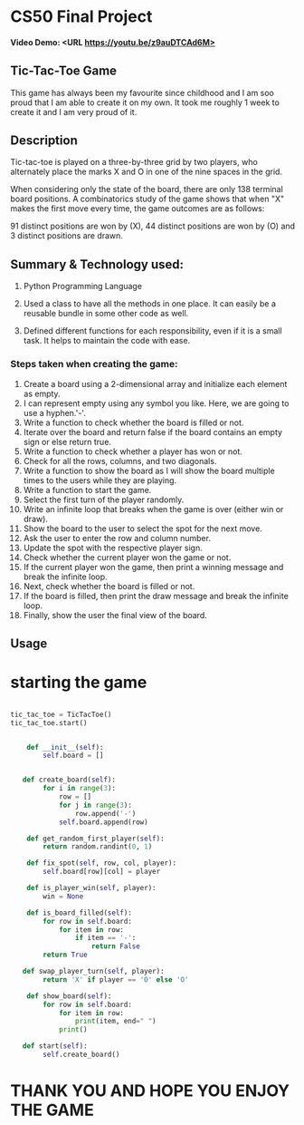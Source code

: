 # CS50 Final Project
#### Video Demo:  <URL https://youtu.be/z9auDTCAd6M>

## Tic-Tac-Toe Game


This game has always been my favourite since childhood and I am soo proud that I am able to create it on my own. It took me roughly 1 week to create it and I am very proud of it.

## Description

Tic-tac-toe is played on a three-by-three grid by two players, who alternately place the marks X and O in one of the nine spaces in the grid.

When considering only the state of the board, there are only 138 terminal board positions. A combinatorics study of the game shows that when "X" makes the first move every time, the game outcomes are as follows:

91 distinct positions are won by (X),
44 distinct positions are won by (O) and
3 distinct positions are drawn.

## Summary & Technology used:

1. Python Programming Language

2. Used a class to have all the methods in one place. It can easily be a reusable bundle in some other code as well.

3. Defined different functions for each responsibility, even if it is a small task. It helps to maintain the code with ease.


### Steps taken when creating the game:

1. Create a board using a 2-dimensional array and initialize each element as empty.
2. I can represent empty using any symbol you like. Here, we are going to use a hyphen.'-'.
3. Write a function to check whether the board is filled or not.
4. Iterate over the board and return false if the board contains an empty sign or else return true.
5. Write a function to check whether a player has won or not.
7. Check for all the rows, columns, and two diagonals.
8. Write a function to show the board as I will show the board multiple times to the users while they are playing.
9. Write a function to start the game.
10. Select the first turn of the player randomly.
11. Write an infinite loop that breaks when the game is over (either win or draw).
12. Show the board to the user to select the spot for the next move.
13. Ask the user to enter the row and column number.
14. Update the spot with the respective player sign.
15. Check whether the current player won the game or not.
16. If the current player won the game, then print a winning message and break the infinite loop.
17. Next, check whether the board is filled or not.
18. If the board is filled, then print the draw message and break the infinite loop.
19. Finally, show the user the final view of the board.



## Usage

# starting the game


```python

tic_tac_toe = TicTacToe()
tic_tac_toe.start()


    def __init__(self):
        self.board = []


   def create_board(self):
        for i in range(3):
            row = []
            for j in range(3):
                row.append('-')
            self.board.append(row)

    def get_random_first_player(self):
        return random.randint(0, 1)

    def fix_spot(self, row, col, player):
        self.board[row][col] = player

    def is_player_win(self, player):
        win = None

    def is_board_filled(self):
        for row in self.board:
            for item in row:
                if item == '-':
                    return False
        return True

   def swap_player_turn(self, player):
        return 'X' if player == 'O' else 'O'

    def show_board(self):
        for row in self.board:
            for item in row:
                print(item, end=" ")
            print()

   def start(self):
        self.create_board()
```

# THANK YOU AND HOPE YOU ENJOY THE GAME


